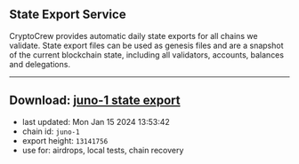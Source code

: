 ## State Export Service
CryptoCrew provides automatic daily state exports for all chains we validate. State export files can be used as genesis files and are a snapshot of the current blockchain state, including all validators, accounts, balances and delegations.

---
**Download: [juno-1 state export](https://dl.ccvalidators.com/SERVICE/juno/juno-1_export_13141756.json)**
---

- last updated: Mon Jan 15 2024 13:53:42
- chain id: `juno-1`
- export height: `13141756`
- use for: airdrops, local tests, chain recovery
